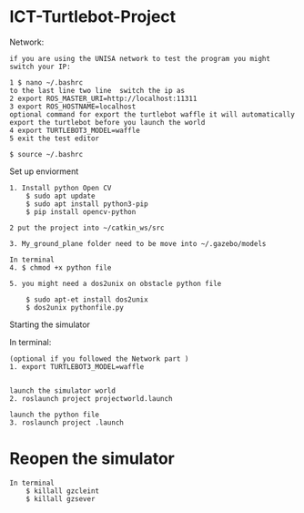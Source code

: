 # ICT-Turtlebot-Project
Network:

	if you are using the UNISA network to test the program you might switch your IP:
	
	1 $ nano ~/.bashrc 
	to the last line two line  switch the ip as
	2 export ROS_MASTER_URI=http://localhost:11311
	3 export ROS_HOSTNAME=localhost
	optional command for export the turtlebot waffle it will automatically export the turtlebot before you launch the world
	4 export TURTLEBOT3_MODEL=waffle	
	5 exit the test editor
	
	$ source ~/.bashrc 

Set up enviorment

	1. Install python Open CV
		$ sudo apt update
		$ sudo apt install python3-pip
		$ pip install opencv-python

	2 put the project into ~/catkin_ws/src
	
	3. My_ground_plane folder need to be move into ~/.gazebo/models

	In terminal
	4. $ chmod +x python file

	5. you might need a dos2unix on obstacle python file

		$ sudo apt-et install dos2unix
		$ dos2unix pythonfile.py
 
 
 Starting the simulator

In terminal:
	
	(optional if you followed the Network part )	
	1. export TURTLEBOT3_MODEL=waffle 


	launch the simulator world
	2. roslaunch project projectworld.launch

	launch the python file
	3. roslaunch project .launch

# Reopen the simulator

	In terminal
		$ killall gzcleint
		$ killall gzsever
